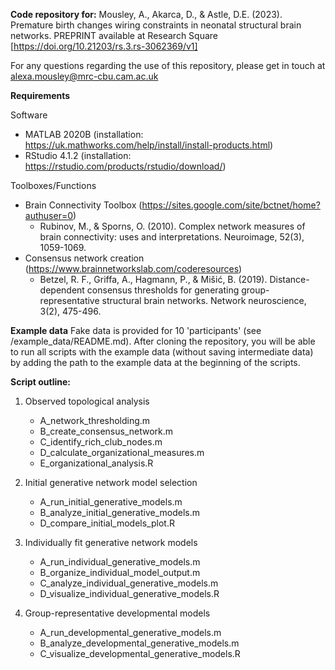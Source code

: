 **Code repository for:**
Mousley, A., Akarca, D., & Astle, D.E. (2023). Premature birth changes wiring constraints in neonatal structural brain networks. PREPRINT available at Research Square [https://doi.org/10.21203/rs.3.rs-3062369/v1]

For any questions regarding the use of this repository, please get in touch at alexa.mousley@mrc-cbu.cam.ac.uk

**Requirements**

Software
* MATLAB 2020B (installation: https://uk.mathworks.com/help/install/install-products.html)
* RStudio 4.1.2 (installation: https://rstudio.com/products/rstudio/download/)

Toolboxes/Functions
* Brain Connectivity Toolbox (https://sites.google.com/site/bctnet/home?authuser=0)
	- Rubinov, M., & Sporns, O. (2010). Complex network measures of brain connectivity: uses and interpretations. Neuroimage, 52(3), 1059-1069.
* Consensus network creation (https://www.brainnetworkslab.com/coderesources)
	- Betzel, R. F., Griffa, A., Hagmann, P., & Mišić, B. (2019). Distance-dependent consensus thresholds for generating group-representative structural brain networks. Network neuroscience, 3(2), 475-496.

**Example data**
Fake data is provided for 10 'participants' (see /example_data/README.md). After cloning the repository, you will be able to run all scripts with the example data (without saving intermediate data) by adding the path to the example data at the beginning of the scripts.

**Script outline:**
1) Observed topological analysis
	- A_network_thresholding.m
	- B_create_consensus_network.m
	- C_identify_rich_club_nodes.m
	- D_calculate_organizational_measures.m
	- E_organizational_analysis.R  

3) Initial generative network model selection 
	- A_run_initial_generative_models.m
	- B_analyze_initial_generative_models.m  
	- D_compare_initial_models_plot.R

4) Individually fit generative network models 
	- A_run_individual_generative_models.m
	- B_organize_individual_model_output.m 
	- C_analyze_individual_generative_models.m 
	- D_visualize_individual_generative_models.R 

5) Group-representative developmental models 
	- A_run_developmental_generative_models.m
	- B_analyze_developmental_generative_models.m 
	- C_visualize_developmental_generative_models.R 

